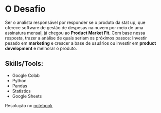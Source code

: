 # O Desafio

Ser o analista responsável por responder se o produto da stat up, que oferece software de gestão de despesas na nuvem por meio de uma assinatura mensal, já chegou ao **Product Market Fit**.
Com base nessa resposta, trazer a análise de quais seriam os próximos passos: Investir pesado em **marketing** e crescer a base de usuários ou investir em **product development** e melhorar o produto.


## Skills/Tools:
- Google Colab
- Python
- Pandas
- Statistics
- Google Sheets


Resolução no [notebook](https://github.com/Bertimaz/Data-Science/blob/0ba6d0c8820a239fe9e280843da101b1afbf97f6/Projeto-02-Retencao-de-Usuarios-em-StartUp/%20An%C3%A1lise_de_Reten%C3%A7%C3%A3o_de_Usu%C3%A1rios_em_Aplicativo.ipynb)
